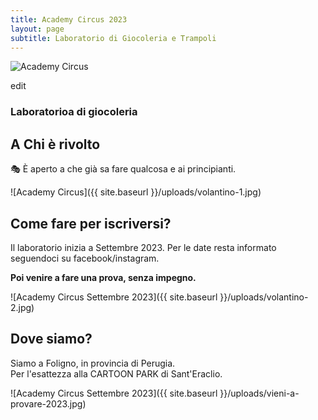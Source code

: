 ```yaml
---
title: Academy Circus 2023
layout: page
subtitle: Laboratorio di Giocoleria e Trampoli
---
```


<div class="visible-md visible-lg">
  <img src="{{ site.baseurl }}/uploads/laboratorio-corso-giocoleria-danza-aerea-2023-fisrt-mobile.jpg" 
       srcset="{{ site.baseurl }}/uploads/laboratorio-corso-giocoleria-danza-aerea-2023-fisrt-mobile.jpg 992w, 
               {{ site.baseurl }}/uploads/laboratorio-corso-giocoleria-danza-aerea-2023-fisrt.jpg" 
       sizes="(min-width: 992px) 992px, 100vw" 
       alt="Academy Circus">
</div>

edit



### Laboratorioa di giocoleria

## A Chi è rivolto
🎭 È aperto a che già sa fare qualcosa e ai principianti.

![Academy Circus]({{ site.baseurl }}/uploads/volantino-1.jpg)

## Come fare per iscriversi?
Il laboratorio inizia a Settembre 2023.
Per le date resta informato seguendoci su facebook/instagram.

**Poi venire a fare una prova, senza impegno.**

![Academy Circus Settembre 2023]({{ site.baseurl }}/uploads/volantino-2.jpg)

## Dove siamo?
Siamo a Foligno, in provincia di Perugia.  
Per l'esattezza alla CARTOON PARK di Sant'Eraclio.

![Academy Circus Settembre 2023]({{ site.baseurl }}/uploads/vieni-a-provare-2023.jpg)
